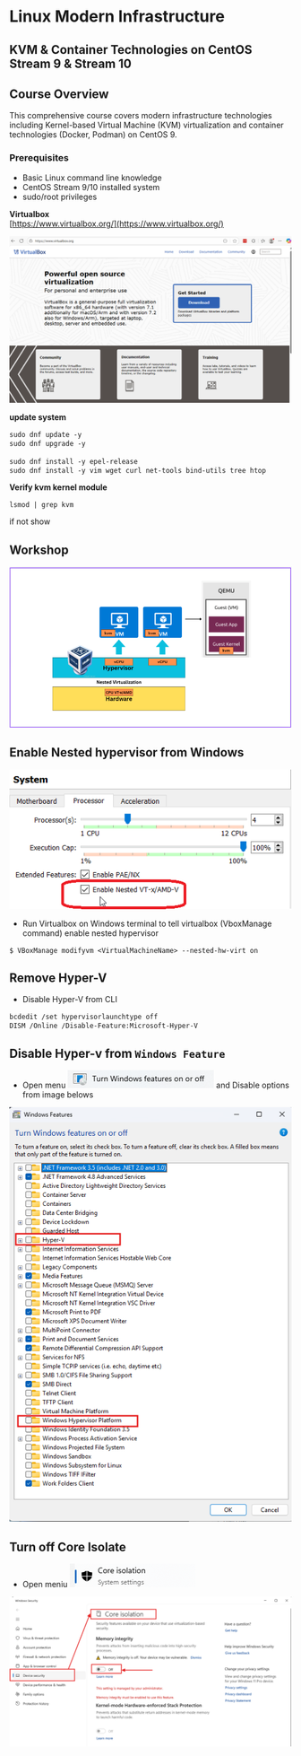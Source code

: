 # Linux Modern Infrastructure
## KVM & Container Technologies on CentOS Stream 9 & Stream 10

## Course Overview
This comprehensive course covers modern infrastructure technologies including Kernel-based Virtual Machine (KVM) virtualization and container technologies (Docker, Podman) on CentOS 9.

### Prerequisites
- Basic Linux command line knowledge
- CentOS Stream 9/10 installed system
- sudo/root privileges

**Virtualbox**  
[https://www.virtualbox.org/](https://www.virtualbox.org/)

![](./assets/virtualbox1.png)


**update system**
```
sudo dnf update -y
sudo dnf upgrade -y

sudo dnf install -y epel-release
sudo dnf install -y vim wget curl net-tools bind-utils tree htop
```

**Verify kvm kernel module**
```
lsmod | grep kvm
```
if not show 

## Workshop

![](./assets/nested-virtualization.png)

## Enable Nested hypervisor from Windows
![](./assets/nested_virtualization.png)

- Run Virtualbox on Windows terminal to tell virtualbox (VboxManage command) enable nested hypervisor
```
$ VBoxManage modifyvm <VirtualMachineName> --nested-hw-virt on
```

## Remove Hyper-V
- Disable Hyper-V from CLI
```
bcdedit /set hypervisorlaunchtype off
DISM /Online /Disable-Feature:Microsoft-Hyper-V
```

## Disable Hyper-v from ``Windows Feature``
- Open menu ![](./assets/features.png)  and Disable options from image belows
  
![](./assets/windows-features.png)

## Turn off Core Isolate
- Open meniu ![](./assets/core-isolate.png)

![](./assets/core-isolate-setting.png)